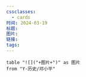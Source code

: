 ```yaml
---
cssclasses:
  - cards
时间: 2024-03-19
标题: 
图片: 
链接: 
tags:
---
```


```dataview
table "![]("+图片+")" as 图片
from "Y-历史/邓小平"
```

